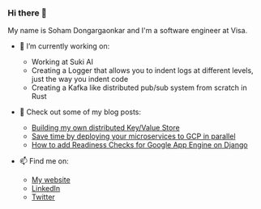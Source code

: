 ### Hi there 👋

My name is Soham Dongargaonkar and I'm a software engineer at Visa. 


- 🔭 I’m currently working on:
  - Working at Suki AI
  - Creating a Logger that allows you to indent logs at different levels, just the way you indent code
  - Creating a Kafka like distributed pub/sub system from scratch in Rust
  
- 🌱 Check out some of my blog posts:
  - [Building my own distributed Key/Value Store](https://a3y3.dev/distributed-systems/2022/07/24/kv-store.html)
  - [Save time by deploying your microservices to GCP in parallel](https://a3y3.dev/cloud/2020/07/26/faster-gae-deploys.html)
  - [How to add Readiness Checks for Google App Engine on Django](https://a3y3.dev/cloud/2020/06/23/readiness-checks.html)
  
- 📫 Find me on:
  - [My website](https://a3y3.dev/)
  - [LinkedIn](https://www.linkedin.com/in/sohamssd/)
  - [Twitter](https://twitter.com/sohamssd)
